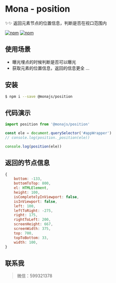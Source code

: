 # Mona - position

✨✨ 返回元素节点的位置信息，判断是否在视口范围内

[![npm](https://img.shields.io/npm/v/@monajs/position.svg?style=flat-square)](https://www.npmjs.com/package/@monajs/position) [![npm](https://img.shields.io/npm/dt/@monajs/position.svg?style=flat-square)](https://www.npmjs.com/package/@monajs/position)

## 使用场景

- 曝光埋点的时候判断是否可以曝光
- 获取元素的位置信息，返回的信息更全
...

## 安装

```bash
$ npm i --save @monajs/position
```

## 代码演示

```js
import position from '@monajs/position'

const ele = document.querySelector('#appWrapper')
// console.log(position._position(ele))

console.log(position(ele))

```

## 返回的节点信息
```js
{
    bottom: -133,
    bottomToTop: 800,
    el: HTMLElement,
    height: 100,
    isCompletelyInViewport: false,
    isInViewport: false,
    left: 100,
    leftToRight: -275,
    right: 175,
    rightToLeft: 200,
    screenHeight: 667,
    screenWidth: 375,
    top: 700,
    topToBottom: 33,
    width: 100,
}
```

## 联系我
> 微信：599321378

